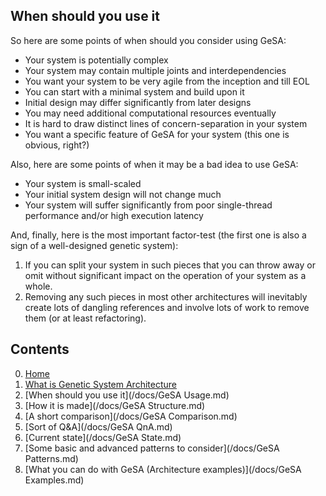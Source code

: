 
## When should you use it

So here are some points of when should you consider using GeSA:

* Your system is potentially complex
* Your system may contain multiple joints and interdependencies
* You want your system to be very agile from the inception and till EOL
* You can start with a minimal system and build upon it
* Initial design may differ significantly from later designs
* You may need additional computational resources eventually
* It is hard to draw distinct lines of concern-separation in your system
* You want a specific feature of GeSA for your system (this one is obvious,
  right?)

Also, here are some points of when it may be a bad idea to use GeSA:

* Your system is small-scaled
* Your initial system design will not change much
* Your system will suffer significantly from poor single-thread performance
  and/or high execution latency

And, finally, here is the most important factor-test (the first one is also a
sign of a well-designed genetic system):

1. If you can split your system in such pieces that you can throw away or omit
  without significant impact on the operation of your system as a whole.
2. Removing any such pieces in most other architectures will inevitably create
  lots of dangling references and involve lots of work to remove them (or at
  least refactoring).

## Contents

0. [Home](/)
1. [What is Genetic System Architecture](/docs/GeSA%20Description.md)
2. [When should you use it](/docs/GeSA Usage.md)
3. [How it is made](/docs/GeSA Structure.md)
4. [A short comparison](/docs/GeSA Comparison.md)
5. [Sort of Q&A](/docs/GeSA QnA.md)
6. [Current state](/docs/GeSA State.md)
7. [Some basic and advanced patterns to consider](/docs/GeSA Patterns.md)
8. [What you can do with GeSA (Architecture examples)](/docs/GeSA Examples.md)


